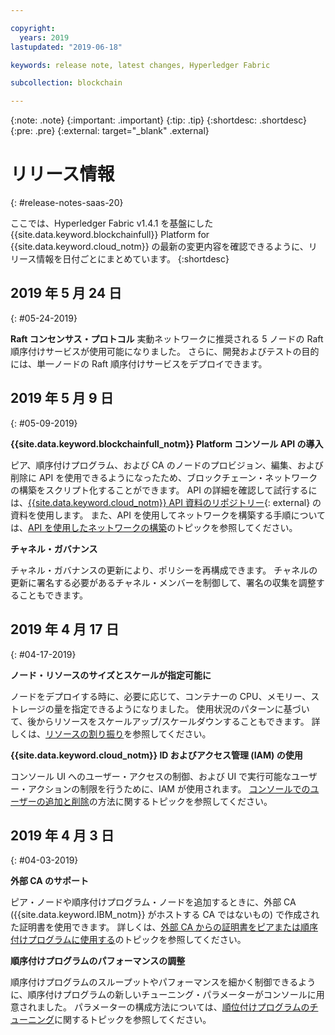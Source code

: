 ```yaml
---

copyright:
  years: 2019
lastupdated: "2019-06-18"

keywords: release note, latest changes, Hyperledger Fabric

subcollection: blockchain

---
```


{:note: .note}
{:important: .important}
{:tip: .tip}
{:shortdesc: .shortdesc}
{:pre: .pre}
{:external: target="_blank" .external}

# リリース情報
{: #release-notes-saas-20}

ここでは、Hyperledger Fabric v1.4.1 を基盤にした {{site.data.keyword.blockchainfull}} Platform for {{site.data.keyword.cloud_notm}} の最新の変更内容を確認できるように、リリース情報を日付ごとにまとめています。
{:shortdesc}


## 2019 年 5 月 24 日
{: #05-24-2019}

**Raft コンセンサス・プロトコル** 実動ネットワークに推奨される 5 ノードの Raft 順序付けサービスが使用可能になりました。 さらに、開発およびテストの目的には、単一ノードの Raft 順序付けサービスをデプロイできます。

## 2019 年 5 月 9 日
{: #05-09-2019}

**{{site.data.keyword.blockchainfull_notm}} Platform コンソール API の導入**

ピア、順序付けプログラム、および CA のノードのプロビジョン、編集、および削除に API を使用できるようになったため、ブロックチェーン・ネットワークの構築をスクリプト化することができます。 API の詳細を確認して試行するには、[{{site.data.keyword.cloud_notm}} API 資料のリポジトリー](/apidocs/blockchain#introduction){: external} の資料を使用します。 また、API を使用してネットワークを構築する手順については、[API を使用したネットワークの構築](/docs/services/blockchain?topic=blockchain-ibp-v2-apis)のトピックを参照してください。  

**チャネル・ガバナンス**  

チャネル・ガバナンスの更新により、ポリシーを再構成できます。 チャネルの更新に署名する必要があるチャネル・メンバーを制御して、署名の収集を調整することもできます。

## 2019 年 4 月 17 日
{: #04-17-2019}

**ノード・リソースのサイズとスケールが指定可能に**  

ノードをデプロイする時に、必要に応じて、コンテナーの CPU、メモリー、ストレージの量を指定できるようになりました。 使用状況のパターンに基づいて、後からリソースをスケールアップ/スケールダウンすることもできます。 詳しくは、[リソースの割り振り](/docs/services/blockchain?topic=blockchain-ibp-console-govern#ibp-console-govern-allocate-resources)を参照してください。

**{{site.data.keyword.cloud_notm}} ID およびアクセス管理 (IAM) の使用**  

コンソール UI へのユーザー・アクセスの制御、および UI で実行可能なユーザー・アクションの制限を行うために、IAM が使用されます。  [コンソールでのユーザーの追加と削除](/docs/services/blockchain?topic=blockchain-ibp-console-manage-console#ibp-console-manage-console-add-remove)の方法に関するトピックを参照してください。

## 2019 年 4 月 3 日
{: #04-03-2019}

**外部 CA のサポート**

ピア・ノードや順序付けプログラム・ノードを追加するときに、外部 CA ({{site.data.keyword.IBM_notm}} がホストする CA ではないもの) で作成された証明書を使用できます。 詳しくは、[外部 CA からの証明書をピアまたは順序付けプログラムに使用する](/docs/services/blockchain?topic=blockchain-ibp-console-build-network#ibp-console-build-network-third-party-ca)のトピックを参照してください。

**順序付けプログラムのパフォーマンスの調整**

順序付けプログラムのスループットやパフォーマンスを細かく制御できるように、順序付けプログラムの新しいチューニング・パラメーターがコンソールに用意されました。 パラメーターの構成方法については、[順位付けプログラムのチューニング](/docs/services/blockchain?topic=blockchain-ibp-console-govern#ibp-console-govern-orderer-tuning)に関するトピックを参照してください。
